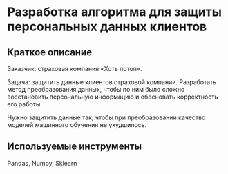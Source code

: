 # Разработка алгоритма для защиты персональных данных клиентов

## Краткое описание 

Заказчик: страховая компания «Хоть потоп».

Задача: защитить данные клиентов страховой компании. Разработать метод преобразования данных, чтобы по ним было сложно восстановить персональную информацию и обосновать корректность его работы.

Нужно защитить данные так, чтобы при преобразовании качество моделей машинного обучения не ухудшилось.


## Используемые инструменты

Pandas, Numpy, Sklearn
